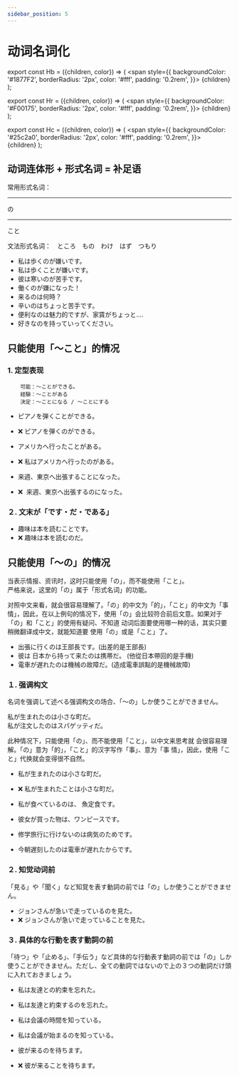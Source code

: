 ```yaml
---
sidebar_position: 5
---
```


# 动词名词化


export const Hb = ({children, color}) => (
  <span
    style={{
      backgroundColor: '#1877F2',
      borderRadius: '2px',
      color: '#fff',
      padding: '0.2rem',
    }}>
    {children}
  </span>
);

export const Hr = ({children, color}) => (
  <span
    style={{
      backgroundColor: '#F00175',
      borderRadius: '2px',
      color: '#fff',
      padding: '0.2rem',
    }}>
    {children}
  </span>
);

export const Hc = ({children, color}) => (
  <span
    style={{
      backgroundColor: '#25c2a0',
      borderRadius: '2px',
      color: '#fff',
      padding: '0.2rem',
    }}>
    {children}
  </span>
);

## 动词连体形 + 形式名词 = 补足语

常用形式名词：　<Hr>の</Hr>　<Hr>こと</Hr>

文法形式名词：　<Hb>ところ</Hb>　<Hb>もの</Hb>　<Hb>わけ</Hb>　<Hb>はず</Hb>　<Hb>つもり</Hb>

- 私は<Hc>歩くの</Hc><Hb>が</Hb>嫌いです。
- 私は<Hc>歩くこと</Hc><Hb>が</Hb>嫌いです。
- 彼は<Hc>寒いの</Hc><Hb>が</Hb>苦手です。
- <Hc>働くの</Hc><Hb>が</Hb>嫌になった！
- <Hc>来るの</Hc><Hb>は</Hb>何時？
- <Hc>辛いの</Hc><Hb>は</Hb>ちょっと苦手です。
- <Hc>便利なの</Hc><Hb>は</Hb>魅力的ですが、家賃がちょっと....
- <Hc>好きなの</Hc><Hb>を</Hb>持っていってください。

## 只能使用「〜こと」的情况

### 1. 定型表现

        可能：〜ことができる。
        経験：〜ことがある
        決定：〜ことになる / 〜ことにする

- ピアノを<Hb>弾くこと</Hb><Hc>ができる</Hc>。
- ❌ ピアノを<Hb>弾く</Hb><Hc>のができる</Hc>。


- アメリカへ<Hb>行った</Hb><Hc>ことがある</Hc>。
- ❌ 私はアメリカへ<Hb>行った</Hb><Hc>のがある</Hc>。


- 来週、東京へ<Hb>出張する</Hb><Hc>ことになった</Hc>。
- ❌  来週、東京へ<Hb>出張する</Hb><Hc>のになった</Hc>。

### ２. 文末が「です・だ・である」

- 趣味は本を<Hc>読むこと</Hc>です。
- ❌ 趣味は本を<Hc>読むの</Hc>だ。

## 只能使用「〜の」的情况

当表示<Hb>情报</Hb>、<Hb>资讯</Hb>时，这时只能使用「の」，而不能使用「こと」。<br/>
严格来说，这里的「の」属于「形式名词」的功能。<br/>

对照中文来看，就会很容易理解了。「の」的中文为「的」，「こと」的中文为「事情」，因此，在以上例句的情况下，使用「の」会比较符合前后文意。如果对于「の」和「こと」的使用有疑问、不知道 动词后面要使用哪一种的话，其实只要稍微翻译成中文，就能知道要 使用「の」或是「こと」了。


- <Hc>出張に行くの</Hc><Hb>は</Hb>王部長です。(出差的是王部長)
- 彼は <Hc>日本から持って来たの</Hc><Hb>は</Hb>携帯だ。 (他從日本帶回的是手機)
- <Hc>電車が遅れたの</Hc><Hb>は</Hb>機械の故障だ。(造成電車誤點的是機械故障)

### １. 强调构文


名词を强调して述べる强调构文の场合、「～の」しか使うことができません。

<Hc>私が生まれたの</Hc><Hb>は</Hb>小さな町だ。<br/>
<Hc>私が注文したの</Hc><Hb>は</Hb>スパゲッティだ。<br/>


此种情况下，只能使用「の」、而不能使用「こと」，以中文来思考就 会很容易理解。「の」意为「的」，「こと」的汉字写作「事」、意为「事 情」，因此，使用「こと」代换就会变得很不自然。


- <Hc>私が生まれたの</Hc><Hb>は</Hb>小さな町だ。
- ❌ <Hc>私が生まれたこと</Hc><Hb>は</Hb>小さな町だ。

- <Hc>私が食べているの</Hc><Hb>は</Hb>、 魚定食です。
- <Hc>彼女が買った物</Hc><Hb>は</Hb>、ワンピースです。
- <Hc>修学旅行に行けないの</Hc><Hb>は</Hb>病気のためです。
- <Hc>今朝遅刻したの</Hc><Hb>は</Hb>電車が遅れたからです。

### ２. 知觉动词前

「見る」や「聞く」など知覚を表す動詞の前では「の」しか使うことができません。

- <Hc>ジョンさんが急いで走っているの</Hc><Hb>を</Hb>見た。
- ❌ <Hc>ジョンさんが急いで走っていること</Hc><Hb>を</Hb>見た。

### ３. 具体的な行動を表す動詞の前

「待つ」や「止める」、「手伝う」など具体的な行動表す動詞の前では「の」しか使うことができません。ただし、全ての動詞ではないので上の３つの動詞だけ頭に入れておきましょう。


- 私は友達との約束<Hb>を</Hb>忘れた。
- 私は<Hc>友達と約束するの</Hc><Hb>を</Hb>忘れた。


- 私は会議の時間<Hb>を</Hb>知っている。
- 私は<Hc>会議が始まるの</Hc><Hb>を</Hb>知っている。


- <Hc>彼が来るの</Hc>を待ちます。
- ❌ <Hc>彼が来ること</Hc>を待ちます。